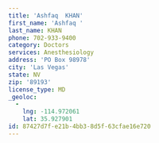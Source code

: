 ```yaml
---
title: 'Ashfaq  KHAN'
first_name: 'Ashfaq '
last_name: KHAN
phone: 702-933-9400
category: Doctors
services: Anesthesiology
address: 'PO Box 98978'
city: 'Las Vegas'
state: NV
zip: '89193'
license_type: MD
_geoloc:
  -
    lng: -114.972061
    lat: 35.927901
id: 87427d7f-e21b-4bb3-8d5f-63cfae16e720
---
```

